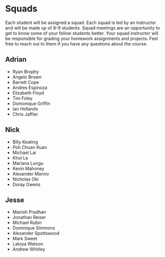 # Squads

Each student will be assigned a squad. Each squad is led by an instructor and will be made up of 8-9 students. Squad meetings are an opportunity to get to know some of your fellow students better. Your squad instructor will be responsible for grading your homework assignments and projects. Feel free to reach out to them if you have any questions about the course.

## Adrian

- Ryan Brophy
- Angelo Brown
- Barrett	Cope
- Andres Espinoza
- Elizabeth Floyd
- Tim Foley
- Domonique	Griffin
- Ian	Hollands
- Chris	Jaffier

## Nick

- Billy	Keating
- Poh Chuan Kuan
- Michael	Lai
- Khoi Le
- Mariana	Lungu
- Kevin Mahoney
- Alexander	Manno
- Nicholas Oki
- Doray	Owens

## Jesse

- Manish Pradhan
- Jonathan Reiser
- Michael	Rubin
- Dominique	Simmons
- Alexander Spottswood
- Mark Sweet
- Latoya Watson
- Andrew Whitley
